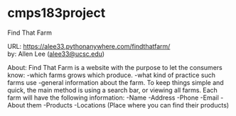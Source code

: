 # cmps183project
Find That Farm

URL:  https://alee33.pythonanywhere.com/findthatfarm/
<br>by:   Allen Lee (alee33@ucsc.edu)

About:
  Find That Farm is a website with the purpose to let the consumers know:
    -which farms grows which produce.
    -what kind of practice such farms use
    -general information about the farm.
  To keep things simple and quick, the main method is using a search bar, or viewing all farms.
  Each farm will have the following information:
    -Name
    -Address
    -Phone
    -Email
    -About them
    -Products
    -Locations (Place where you can find their products)
